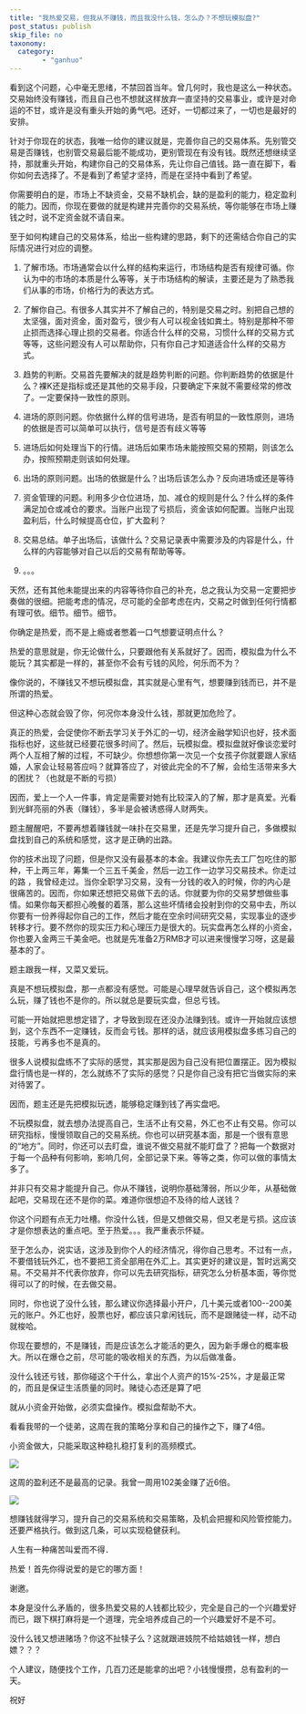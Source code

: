 ```yaml
---
title: "我热爱交易，但我从不赚钱，而且我没什么钱，怎么办？不想玩模拟盘?"
post_status: publish
skip_file: no
taxonomy:
  category:
        - "ganhuo"
---
```


看到这个问题，心中毫无思绪，不禁回首当年。曾几何时，我也是这么一种状态。交易始终没有赚钱，而且自己也不想就这样放弃一直坚持的交易事业，或许是对命运的不甘，或许是没有重头开始的勇气吧。还好，一切都过来了，一切也是最好的安排。

针对于你现在的状态，我唯一给你的建议就是，完善你自己的交易体系。先别管交易是否赚钱，也别管交易最后能不能成功，更别管现在有没有钱。既然还想继续坚持，那就重头开始，构建你自己的交易体系，先让你自己值钱。路一直在脚下，看你如何去选择了。不是看到了希望才坚持，而是在坚持中看到了希望。

你需要明白的是，市场上不缺资金，交易不缺机会，缺的是盈利的能力，稳定盈利的能力。因而，你现在要做的就是构建并完善你的交易系统，等你能够在市场上赚钱之时，说不定资金就不请自来。

至于如何构建自己的交易体系，给出一些构建的思路，剩下的还需结合你自己的实际情况进行对应的调整。

1. 了解市场。市场通常会以什么样的结构来运行，市场结构是否有规律可循。你认为中的市场的本质是什么等等，关于市场结构的解读，主要还是为了熟悉我们从事的市场，价格行为的表达方式。
    
2. 了解你自己。有很多人其实并不了解自己的，特别是交易之时。别把自己想的太坚强，面对资金，面对盈亏，很少有人可以视金钱如粪土。特别是那种不带止损而选择心理止损的交易者。你适合什么样的交易，习惯什么样的交易方式等等，这些问题没有人可以帮助你，只有你自己才知道适合什么样的交易方式。
    
3. 趋势的判断。交易首先要解决的就是趋势判断的问题。你判断趋势的依据是什么？裸K还是指标或还是其他的交易手段，只要确定下来就不需要经常的修改了。一定要保持一致性的原则。
    
4. 进场的原则问题。你依据什么样的信号进场，是否有明显的一致性原则，进场的依据是否可以简单可以执行，信号是否有歧义等等
    
5. 进场后如何处理当下的行情。进场后如果市场未能按照交易的预期，则该怎么办，按照预期走则该如何处理。
    
6. 出场的原则问题。出场的依据是什么？出场后该怎么办？反向进场或还是等待
    
7. 资金管理的问题。利用多少仓位进场，加、减仓的规则是什么？什么样的条件满足加仓或减仓的要求。当账户出现了亏损后，资金该如何配置。当账户出现盈利后，什么时候提高仓位，扩大盈利？
    
8. 交易总结。单子出场后，该做什么？交易记录表中需要涉及的内容是什么，什么样的内容能够对自己以后的交易有帮助等等。
    
9. 。。。
    

天然，还有其他未能提出来的内容等待你自己的补充，总之我认为交易一定要把步奏做的很细。把能考虑的情况，尽可能的全部考虑在内，交易之时做到任何行情都有理可依。细节。细节。细节。

你确定是热爱，而不是上瘾或者憋着一口气想要证明点什么？

热爱的意思就是，你无论做什么，只要跟他有关系就好了。因而，模拟盘为什么不能玩？其实都是一样的，甚至你不会有亏钱的风险，何乐而不为？

像你说的，不赚钱又不想玩模拟盘，其实就是心里有气，想要赚到钱而已，并不是所谓的热爱。

但这种心态就会毁了你，何况你本身没什么钱，那就更加危险了。

真正的热爱，会促使你不断去学习关于外汇的一切，经济金融学知识也好，技术面指标也好，这些就已经要花很多时间了。然后，玩模拟盘。模拟盘就好像谈恋爱时两个人互相了解的过程，不可缺少。你想想你第一次见一个女孩子你就要跟人家结婚，人家会让轻易答应吗？就算答应了，对彼此完全的不了解，会给生活带来多大的困扰？（也就是不断的亏损）

因而，爱上一个人一件事，肯定是需要对她有比较深入的了解，那才是真爱。光看到光鲜亮丽的外表（赚钱），多半是会被诱惑得人财两失。

题主醒醒吧，不要再想着赚钱就一味扑在交易里，还是先学习提升自己，多做模拟盘找到自己的系统和感觉，这才是正确的出路。

你的技术出现了问题，但是你又没有最基本的本金。我建议你先去工厂包吃住的那种，干上两三年，筹集一个三五千美金，然后一边工作一边学习交易技术。你走过的路 ，我曾经走过。当你全职学习交易，没有一分钱的收入的时候，你的内心是很痛苦的。因而，你如果还想把交易做下去的话。你就要为你的交易梦想做些事情。如果你每天都担心晚餐的着落，那么这些坏情绪会投射到你的交易中去，所以你要有一份养得起你自己的工作，然后才能在空余时间研究交易，实现事业的逐步转移才行。要不然你的现实压力和心理压力是很大的。玩实盘再怎么样的小资金，你也要入金两三千美金吧。也就是先准备2万RMB才可以进来慢慢学习呀，这是最基本的了。

题主跟我一样，又菜又爱玩。

真是不想玩模拟盘，那一点都没有感觉。可能是心理早就告诉自己，这个模拟再怎么玩，赚了钱也不是你的。所以就总是要玩实盘，但总亏钱。

可能一开始就把思想定错了，才导致到现在还没办法赚到钱。或许一开始就应该想到，这个东西不一定赚钱，反而会亏钱。那样的话，就应该用模拟盘多练习自己的技能，亏再多也不是真的。

很多人说模拟盘练不了实际的感觉，其实那是因为自己没有把位置摆正。因为模拟盘行情也是一样的，怎么就练不了实际的感觉？只是你自己没有把它当做实际的来对待罢了。

因而，题主还是先把模拟玩透，能够稳定赚到钱了再实盘吧。

不玩模拟盘，就去想办法提高自己，生活不止有交易，外汇也不止有交易。你可以研究指标，慢慢领取自己的交易系统。你也可以研究基本面，那是一个很有意思的“地方”。同时，你还可以去盯盘，谁说不做交易就不能盯盘了？把每一个数据对于每一个品种有何影响，影响几何，全部记录下来。等等之类，你可以做的事情太多了。

并非只有交易才能提升自己。你从不赚钱，说明你基础薄弱，所以少年，从基础做起吧，交易现在还不是你的菜。难道你很想迫不及待的给人送钱？

你这个问题有点无力吐槽。你没什么钱，但是又想做交易，但又老是亏损。这应该才是你想表达的重点吧。至于热爱。。。我严重表示怀疑。

至于怎么办，说实话，这涉及到你个人的经济情况，得你自己思考。不过有一点，不要借钱玩外汇，也不要把工资全部用在外汇上。其实更好的建议是，暂时远离交易。不交易并不代表你放弃，你可以先去研究指标，研究怎么分析基本面，等你觉得可以了的时候，在去做交易。

同时，你也说了没什么钱，那么建议你选择最小开户，几十美元或者100--200美元的账户。外汇也好，股票也好，都应该只拿闲钱玩，而不是跟赌徒一样，动不动就梭哈。

你现在要想的，不是赚钱，而是应该怎么才能活的更久，因为新手爆仓的概率极大。所以在爆仓之前，尽可能的吸收相关的东西，为以后做准备。

没什么钱还亏钱，那你碰这个干什么，拿出个人资产的15%-25%，才是最正常的，而且是保证生活质量的同时。赌徒心态还是算了吧

就从小资金开始做，必须实盘操作。模拟盘帮助不大。

看看我带的一个徒弟，这周在我的策略分享和自己的操作之下，赚了4倍。

小资金做大，只能采取这种稳扎稳打复利的高频模式。

![](https://cdn.fendou.la/funstoutiao/2020/12/082224305.png)

这周的盈利还不是最高的记录。我曾一周用102美金赚了近6倍。

![](https://cdn.fendou.la/funstoutiao/2020/12/082232992.png)

想赚钱就得学习，提升自己的交易系统和交易策略，及机会把握和风险管控能力。还要严格执行。做到这几条，可以实现稳健获利。

人生有一种痛苦叫爱而不得．

热爱！首先你得说爱的是它的哪方面！

谢邀。

本身是没什么矛盾的，很多热爱交易的人钱都比较少，完全是自己的一个兴趣爱好而已，跟下棋打麻将是一个道理，完全培养成自己的一个兴趣爱好不是不可。

没什么钱又想进赌场？你这不扯犊子么？这就跟进妓院不给姑娘钱一样，想白嫖？？？

个人建议，随便找个工作，几百刀还是能拿的出吧？小钱慢慢攒，总有盈利的一天。

祝好
